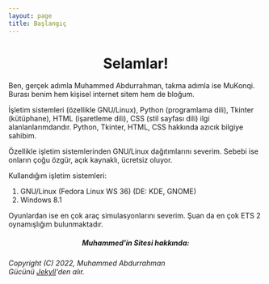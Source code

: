 ```yaml
---
layout: page
title: Başlangıç
---
```

<h1 align="center">Selamlar!</h1>

Ben, gerçek adımla Muhammed Abdurrahman, takma adımla ise MuKonqi. Burası benim hem kişisel internet sitem hem de bloğum.

İşletim sistemleri (özellikle GNU/Linux), Python (programlama dili), Tkinter (kütüphane), HTML (işaretleme dili), CSS (stil sayfası dili) ilgi alanlanlarımdandır. Python, Tkinter, HTML, CSS hakkında azıcık bilgiye sahibim.

Özellikle işletim sistemlerinden GNU/Linux dağıtımlarını severim. Sebebi ise onların çoğu özgür, açık kaynaklı, ücretsiz oluyor.

Kullandığım işletim sistemleri:
1. GNU/Linux (Fedora Linux WS 36) (DE: KDE, GNOME)
2. Windows 8.1

Oyunlardan ise en çok araç simulasyonlarını severim. Şuan da en çok ETS 2 oynamışlığım bulunmaktadır.

<h5 align="center" id="id03">Muhammed'in Sitesi hakkında:</h5>
<h6>Copyright (C) 2022, Muhammed Abdurrahman<br />Gücünü <a href="https://jekyllrb.com">Jekyll</a>'den alır.</h6>
